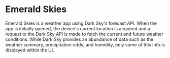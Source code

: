 # Emerald Skies



Emerald Skies is a weather app using Dark Sky's forecast API. When the app is initially opened, the device's current location is acquired and a request to the Dark Sky API is made to fetch the current and future weather conditions. While Dark Sky provides an abundance of data such as the weather summary, precipitation odds, and humidity, only some of this info is displayed within the UI. 
